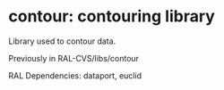 # contour: contouring library

Library used to contour data.

Previously in RAL-CVS/libs/contour

RAL Dependencies: dataport, euclid
